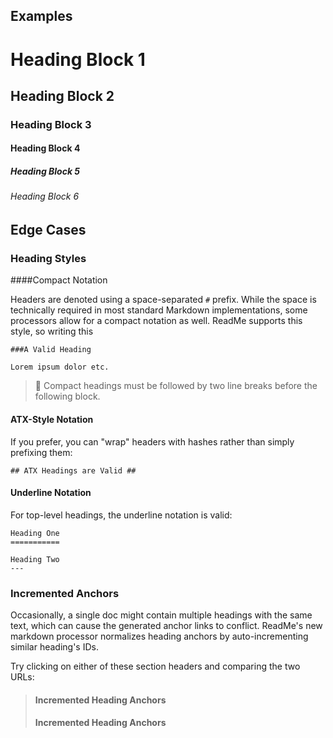 ## Examples

# Heading Block 1

## Heading Block 2

### Heading Block 3

#### Heading Block 4

##### Heading Block 5

###### Heading Block 6

## Edge Cases

### Heading Styles

####Compact Notation

Headers are denoted using a space-separated `#` prefix. While the space is technically required in most standard Markdown implementations, some processors allow for a compact notation as well. ReadMe supports this style, so writing this
    
    ###A Valid Heading
    
    Lorem ipsum dolor etc.

> 🛑 
> Compact headings must be followed by two line breaks before the following block.

#### ATX-Style Notation ####

If you prefer, you can "wrap" headers with hashes rather than simply prefixing them:

    ## ATX Headings are Valid ##

#### Underline Notation

For top-level headings, the underline notation is valid:

    Heading One
    ===========
    
    Heading Two
    ---

### Incremented Anchors

Occasionally, a single doc might contain multiple headings with the same text, which can cause the generated anchor links to conflict. ReadMe's new markdown processor normalizes heading anchors by auto-incrementing similar heading's IDs.

Try clicking on either of these section headers and comparing the two URLs:

> #### Incremented Heading Anchors
> #### Incremented Heading Anchors
